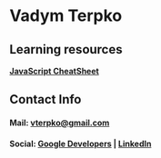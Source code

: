 <head>
<script async src="https://pagead2.googlesyndication.com/pagead/js/adsbygoogle.js?client=ca-pub-8684781314803553"
     crossorigin="anonymous"></script>
</head>

# Vadym Terpko

## Learning resources
[**JavaScript CheatSheet**](Learning_Resources/JavaScript_CheatSheet.md)

## Contact Info
#### Mail: <a href="mailto:vterpko@gmail.com">vterpko@gmail.com<a>
#### Social: [Google Developers](https://g.dev/vterpko) **|** [LinkedIn](https://linkedin.com/in/vadym-terpko-6119081a6) 
